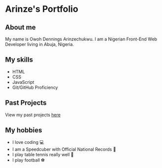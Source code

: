 # Arinze's Portfolio
## About me
My name is Owoh Dennings Arinzechukwu. I am a Nigerian Front-End Web Developer living in Abuja, Nigeria.
## My skills
* HTML
* CSS
* JavaScript
* Git/GitHub Proficiency
## Past Projects
View my past projects [here](projects)
## My hobbies
* I love coding 💻
* I am a Speedcuber with Official National Records 🧠
* I play table tennis really well 🏓
* I play football ⚽
